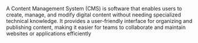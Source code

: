 A Content Management System (CMS) is software that enables users to create, manage, and modify digital content without needing specialized technical knowledge. 
It provides a user-friendly interface for organizing and publishing content, making it easier for teams to collaborate and maintain websites or applications efficiently
